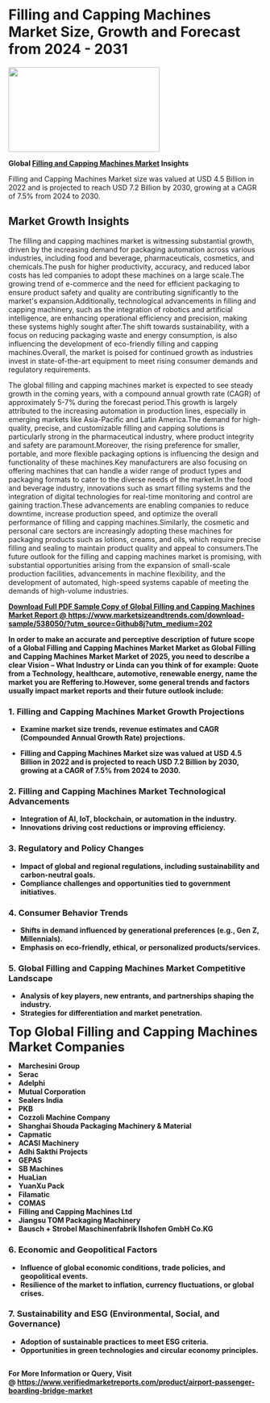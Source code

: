 <H1>Filling and Capping Machines Market Size, Growth and Forecast from 2024 - 2031</H1><img class="aligncenter size-medium wp-image-584254" src="https://thirdeyenews.in/wp-content/uploads/2024/09/Global-Market-Research-300x168.jpeg" alt="" width="300" height="168" /><p><strong>Global&nbsp;<a href="https://www.marketsizeandtrends.com/download-sample/538050/?utm_source=Github8j?utm_medium=202">Filling and Capping Machines Market</a> Insights</strong></p><p>Filling and Capping Machines Market size was valued at USD 4.5 Billion in 2022 and is projected to reach USD 7.2 Billion by 2030, growing at a CAGR of 7.5% from 2024 to 2030.</p><p><h2>Market Growth Insights</h2> <p>The filling and capping machines market is witnessing substantial growth, driven by the increasing demand for packaging automation across various industries, including food and beverage, pharmaceuticals, cosmetics, and chemicals.The push for higher productivity, accuracy, and reduced labor costs has led companies to adopt these machines on a large scale.The growing trend of e-commerce and the need for efficient packaging to ensure product safety and quality are contributing significantly to the market's expansion.Additionally, technological advancements in filling and capping machinery, such as the integration of robotics and artificial intelligence, are enhancing operational efficiency and precision, making these systems highly sought after.The shift towards sustainability, with a focus on reducing packaging waste and energy consumption, is also influencing the development of eco-friendly filling and capping machines.Overall, the market is poised for continued growth as industries invest in state-of-the-art equipment to meet rising consumer demands and regulatory requirements.</p> <p><strong><a href="#"></a></strong></p> <p>The global filling and capping machines market is expected to see steady growth in the coming years, with a compound annual growth rate (CAGR) of approximately 5-7% during the forecast period.This growth is largely attributed to the increasing automation in production lines, especially in emerging markets like Asia-Pacific and Latin America.The demand for high-quality, precise, and customizable filling and capping solutions is particularly strong in the pharmaceutical industry, where product integrity and safety are paramount.Moreover, the rising preference for smaller, portable, and more flexible packaging options is influencing the design and functionality of these machines.Key manufacturers are also focusing on offering machines that can handle a wider range of product types and packaging formats to cater to the diverse needs of the market.In the food and beverage industry, innovations such as smart filling systems and the integration of digital technologies for real-time monitoring and control are gaining traction.These advancements are enabling companies to reduce downtime, increase production speed, and optimize the overall performance of filling and capping machines.Similarly, the cosmetic and personal care sectors are increasingly adopting these machines for packaging products such as lotions, creams, and oils, which require precise filling and sealing to maintain product quality and appeal to consumers.The future outlook for the filling and capping machines market is promising, with substantial opportunities arising from the expansion of small-scale production facilities, advancements in machine flexibility, and the development of automated, high-speed systems capable of meeting the demands of high-volume industries.<p><strong><a href="#"></p><p><span class=""><strong>Download Full PDF Sample Copy of Global Filling and Capping Machines Market Report</strong> @ <a href="https://www.marketsizeandtrends.com/download-sample/538050/?utm_source=Github8j?utm_medium=202" target="_blank">https://www.marketsizeandtrends.com/download-sample/538050/?utm_source=Github8j?utm_medium=202</a></span></p><p>In order to make an accurate and perceptive description of future scope of a Global&nbsp;Filling and Capping Machines Market Market as Global&nbsp;Filling and Capping Machines Market Market of 2025, you need to describe a clear Vision &ndash; What Industry or Linda can you think of for example: Quote from a Technology, healthcare, automotive, renewable energy, name the market you are Reffering to.However, some general trends and factors usually impact market reports and their future outlook include:</p><h3>1.&nbsp;<strong>Filling and Capping Machines Market Growth Projections</strong></h3><ul><li>Examine market size trends, revenue estimates and CAGR (Compounded Annual Growth Rate) projections.</li><li><p>Filling and Capping Machines Market size was valued at USD 4.5 Billion in 2022 and is projected to reach USD 7.2 Billion by 2030, growing at a CAGR of 7.5% from 2024 to 2030.</p></li></ul><h3>2.&nbsp;<strong>Filling and Capping Machines Market Technological Advancements</strong></h3><ul><li>Integration of AI, IoT, blockchain, or automation in the industry.</li><li>Innovations driving cost reductions or improving efficiency.</li></ul><h3>3.&nbsp;<strong>Regulatory and Policy Changes</strong></h3><ul><li>Impact of global and regional regulations, including sustainability and carbon-neutral goals.</li><li>Compliance challenges and opportunities tied to government initiatives.</li></ul><h3>4.&nbsp;<strong>Consumer Behavior Trends</strong></h3><ul><li>Shifts in demand influenced by generational preferences (e.g., Gen Z, Millennials).</li><li>Emphasis on eco-friendly, ethical, or personalized products/services.</li></ul><h3>5.&nbsp;<strong>Global Filling and Capping Machines Market Competitive Landscape</strong></h3><ul><li>Analysis of key players, new entrants, and partnerships shaping the industry.</li><li>Strategies for differentiation and market penetration.</li></ul><p data-pm-slice="1 1 []"><span style="color: inherit; font-family: inherit; font-size: 25px;">Top Global Filling and Capping Machines Market Companies</span></p><div class="" data-test-id=""><p><li>Marchesini Group</li><li> Serac</li><li> Adelphi</li><li> Mutual Corporation</li><li> Sealers India</li><li> PKB</li><li> Cozzoli Machine Company</li><li> Shanghai Shouda Packaging Machinery & Material</li><li> Capmatic</li><li> ACASI Machinery</li><li> Adhi Sakthi Projects</li><li> GEPAS</li><li> SB Machines</li><li> HuaLian</li><li> YuanXu Pack</li><li> Filamatic</li><li> COMAS</li><li> Filling and Capping Machines Ltd</li><li> Jiangsu TOM Packaging Machinery</li><li> Bausch + Strobel Maschinenfabrik Ilshofen GmbH Co.KG</li></p></div><h3>6.&nbsp;<strong>Economic and Geopolitical Factors</strong></h3><ul><li>Influence of global economic conditions, trade policies, and geopolitical events.</li><li>Resilience of the market to inflation, currency fluctuations, or global crises.</li></ul><h3>7.&nbsp;<strong>Sustainability and ESG (Environmental, Social, and Governance)</strong></h3><ul><li>Adoption of sustainable practices to meet ESG criteria.</li><li>Opportunities in green technologies and circular economy principles.</li></ul><h2><strong style="font-size: 14px;">For More Information or Query, Visit @&nbsp;</strong><a style="background-color: #ffffff; font-size: 14px;" href="https://www.marketsizeandtrends.com/report/filling-and-capping-machines-market/" target="_blank">https://www.verifiedmarketreports.com/product/airport-passenger-boarding-bridge-market</a></h2>